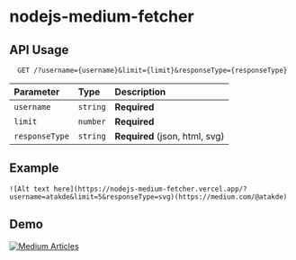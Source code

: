 # nodejs-medium-fetcher


## API Usage

```http
  GET /?username={username}&limit={limit}&responseType={responseType}
```

| Parameter | Type     | Description                       |
| :-------- | :------- | :-------------------------------- |
| `username`      | `string` | **Required** |
| `limit`         | `number` | **Required** |
| `responseType`      | `string` | **Required** (json, html, svg) |


## Example
```raw
![Alt text here](https://nodejs-medium-fetcher.vercel.app/?username=atakde&limit=5&responseType=svg)(https://medium.com/@atakde)
```
## Demo

[![Medium Articles](https://nodejs-medium-fetcher.vercel.app/?username=atakde&limit=5&responseType=svg)](https://medium.com/@atakde)
